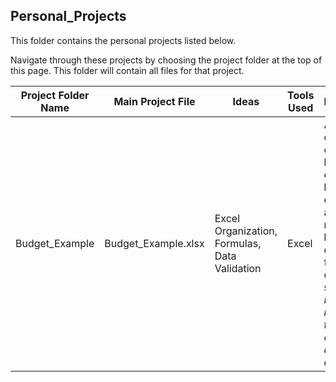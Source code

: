 ## Personal_Projects

This folder contains the personal projects listed below. 

Navigate through these projects by choosing the project folder at the top of this page. This folder will contain all files for that project.

| Project Folder Name  | Main Project File |Ideas | Tools Used | Description |
| ------------- | ------------- | ------------- | ------------- | ------------- |
| Budget_Example | Budget_Example.xlsx |Excel Organization, Formulas, Data Validation | Excel | A document I created to keep track of monthly budget, expenses, and time remaining before depletion of funds during a job search. *Note: The numbers in this example are arbitrary.* |
